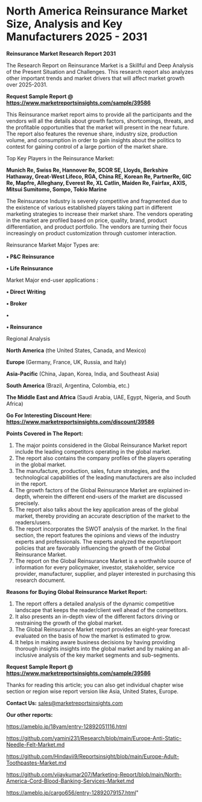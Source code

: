 # North America Reinsurance Market Size, Analysis and Key Manufacturers 2025 - 2031

<strong>Reinsurance Market Research Report 2031</strong>

The Research Report on Reinsurance Market is a Skillful and Deep Analysis of the Present Situation and Challenges. This research report also analyzes other important trends and market drivers that will affect market growth over 2025-2031.

<strong>Request Sample Report @ <a href=https://www.marketreportsinsights.com/sample/39586>https://www.marketreportsinsights.com/sample/39586</a></strong>

This Reinsurance market report aims to provide all the participants and the vendors will all the details about growth factors, shortcomings, threats, and the profitable opportunities that the market will present in the near future. The report also features the revenue share, industry size, production volume, and consumption in order to gain insights about the politics to contest for gaining control of a large portion of the market share.

Top Key Players in the Reinsurance Market:

<strong>Munich Re, Swiss Re, Hannover Re, SCOR SE, Lloyds, Berkshire Hathaway, Great-West Lifeco, RGA, China RE, Korean Re, PartnerRe, GIC Re, Mapfre, Alleghany, Everest Re, XL Catlin, Maiden Re, Fairfax, AXIS, Mitsui Sumitomo, Sompo, Tokio Marine</strong>

The Reinsurance Industry is severely competitive and fragmented due to the existence of various established players taking part in different marketing strategies to increase their market share. The vendors operating in the market are profiled based on price, quality, brand, product differentiation, and product portfolio. The vendors are turning their focus increasingly on product customization through customer interaction.

Reinsurance Market Major Types are:

<strong>•  P&C Reinsurance

•  Life Reinsurance</strong>

Market Major end-user applications :

<strong>•  Direct Writing

•  Broker

•  

•  Reinsurance</strong>

Regional Analysis

</u><strong><b>North America</b></strong> (the United States, Canada, and Mexico)

<strong><b>Europe </b></strong>(Germany, France, UK, Russia, and Italy)

<strong><b>Asia-Pacific</b></strong> (China, Japan, Korea, India, and Southeast Asia)

<strong><b>South America</b></strong> (Brazil, Argentina, Colombia, etc.)

<strong><b>The Middle East and Africa</b></strong> (Saudi Arabia, UAE, Egypt, Nigeria, and South Africa)

<strong>Go For Interesting Discount Here: <a href=https://www.marketreportsinsights.com/discount/39586>https://www.marketreportsinsights.com/discount/39586</a></strong>

<strong>Points Covered in The Report:</strong>
<ol>
  <li>The major points considered in the Global Reinsurance Market report include the leading competitors operating in the global market.</li>
  <li>The report also contains the company profiles of the players operating in the global market.</li>
  <li>The manufacture, production, sales, future strategies, and the technological capabilities of the leading manufacturers are also included in the report.</li>
  <li>The growth factors of the Global Reinsurance Market are explained in-depth, wherein the different end-users of the market are discussed precisely.</li>
  <li>The report also talks about the key application areas of the global market, thereby providing an accurate description of the market to the readers/users.</li>
  <li>The report incorporates the SWOT analysis of the market. In the final section, the report features the opinions and views of the industry experts and professionals. The experts analyzed the export/import policies that are favorably influencing the growth of the Global Reinsurance Market.</li>
  <li>The report on the Global Reinsurance Market is a worthwhile source of information for every policymaker, investor, stakeholder, service provider, manufacturer, supplier, and player interested in purchasing this research document.</li>
</ol>
<strong>Reasons for Buying Global Reinsurance Market Report:</strong>

<ol>
  <li>The report offers a detailed analysis of the dynamic competitive landscape that keeps the reader/client well ahead of the competitors.</li>
  <li>It also presents an in-depth view of the different factors driving or restraining the growth of the global market.</li>
  <li>The Global Reinsurance Market report provides an eight-year forecast evaluated on the basis of how the market is estimated to grow.</li>
  <li>It helps in making aware business decisions by having providing thorough insights insights into the global market and by making an all-inclusive analysis of the key market segments and sub-segments.</li>
</ol>
<strong>Request Sample Report @ <a href=https://www.marketreportsinsights.com/sample/39586>https://www.marketreportsinsights.com/sample/39586</a></strong>


Thanks for reading this article; you can also get individual chapter wise section or region wise report version like Asia, United States, Europe.

<strong>Contact Us:</strong>
sales@marketreportsinsights.com

<strong>Our other reports:</strong>

<a href=https://ameblo.jp/18yam/entry-12892051116.html>https://ameblo.jp/18yam/entry-12892051116.html</a>

<a href=https://github.com/yamini231/Research/blob/main/Europe-Anti-Static-Needle-Felt-Market.md>https://github.com/yamini231/Research/blob/main/Europe-Anti-Static-Needle-Felt-Market.md</a>

<a href=https://github.com/Hindavii9/Reportsinsight/blob/main/Europe-Adult-Toothpastes-Market.md>https://github.com/Hindavii9/Reportsinsight/blob/main/Europe-Adult-Toothpastes-Market.md</a>

<a href=https://github.com/vijaykumar207/Marketing-Report/blob/main/North-America-Cord-Blood-Banking-Services-Market.md>https://github.com/vijaykumar207/Marketing-Report/blob/main/North-America-Cord-Blood-Banking-Services-Market.md</a>

<a href=https://ameblo.jp/cargo656/entry-12892079157.html>https://ameblo.jp/cargo656/entry-12892079157.html</a>"
